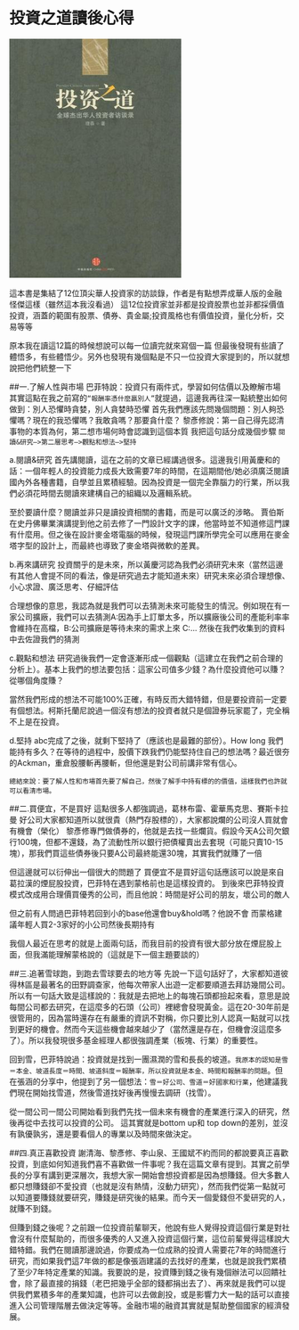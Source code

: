 # 投資之道讀後心得


![](./images/1458893165-794881703.jpg)

這本書是集結了12位頂尖華人投資家的訪談錄，作者是有點想弄成華人版的金融怪傑這樣（雖然這本我沒看過）
這12位投資家並非都是投資股票也並非都採價值投資，涵蓋的範圍有股票、債券、貴金屬;投資風格也有價值投資，量化分析，交易等等
 
原本我在讀這12篇的時候想說可以每一位讀完就來寫個一篇
但最後發現有些讀了體悟多，有些體悟少。另外也發現有幾個點是不只一位投資大家提到的，所以就想說把他們統整一下
 
##一.了解人性與市場
巴菲特說：投資只有兩件式，學習如何估價以及瞭解市場
其實這點在我之前寫的`“報酬率憑什麼贏別人”`就提過，這邊我再往深一點統整出如何做到：別人恐懼時貪婪，別人貪婪時恐懼
首先我們應該先問幾個問題：別人夠恐懼嗎？現在的我恐懼嗎？我敢貪嗎？那要貪什麼？
黎彥修說：第一自己得先認清事物的本質為何，第二想市場何時會認識到這個本質
我把這句話分成幾個步驟 `閱讀&研究—>第二層思考—>觀點和想法—>堅持`
 
a.閱讀&研究
首先講閱讀，這在之前的文章已經講過很多。這邊我引用黃慶和的話：一個年輕人的投資能力成長大致需要7年的時間，在這期間他/她必須廣泛閱讀國內外各種書籍，自學並且累積經驗。因為投資是一個完全靠腦力的行業，所以我們必須花時間去閱讀來建構自己的組織以及邏輯系統。
 
至於要讀什麼？閱讀並非只是讀投資相關的書籍，而是可以廣泛的涉略。
賈伯斯在史丹佛畢業演講提到他之前去修了一門設計文字的課，他當時並不知道修這門課有什麼用。但之後在設計麥金塔電腦的時候，發現這門課所學完全可以應用在麥金塔字型的設計上，而最終也導致了麥金塔與微軟的差異。
 
b.再來講研究
投資關乎的是未來，所以黃慶河認為我們必須研究未來（當然這邊有其他人會提不同的看法，像是研究過去才能知道未來）研究未來必須合理想像、小心求證、廣泛思考、仔細評估
 
合理想像的意思，我認為就是我們可以去猜測未來可能發生的情況。例如現在有一家公司擴廠，我們可以去猜測A:因為手上訂單太多，所以擴廠後公司的產能利率率會維持在高檔，B:公司擴廠是等待未來的需求上來 C:...
然後在我們收集到的資料中去佐證我們的猜測
 
c.觀點和想法
研究過後我們一定會逐漸形成一個觀點（這建立在我們之前合理的分析上）。基本上我們的想法要包括：這家公司值多少錢？為什麼投資他可以賺？從哪個角度賺？
 
當然我們形成的想法不可能100%正確，有時反而大錯特錯，但是要投資前一定要有個想法。柯斯托蘭尼說過一個沒有想法的投資者就只是個證券玩家罷了，完全稱不上是在投資。
 
d.堅持
abc完成了之後，就剩下堅持了（應該也是最難的部份）。How long 我們能持有多久？在等待的過程中，股價下跌我們仍能堅持住自己的想法嗎？最近很夯的Ackman，重倉股腰斬再腰斬，但他還是對公司前講非常有信心。
 
`總結來說：要了解人性和市場首先要了解自己，然後了解手中持有標的的價值，這樣我們也許就可以看清市場。`
 
##二.買便宜，不是買好
這點很多人都強調過，葛林布雷、霍華馬克思、賽斯卡拉曼
好公司大家都知道所以就很貴（熱門存股標的），大家都說爛的公司沒人買就會有機會（榮化）
黎彥修專門做債券的，他就是去找一些爛貨。假設今天A公司欠銀行100塊，但都不還錢，為了流動性所以銀行把債權賣出去套現（可能只賣10-15塊），那我們買這些債券後只要A公司最終能還30塊，其實我們就賺了一倍
 
但這邊就可以衍伸出一個很大的問題了
買便宜不是買好這句話應該可以說是來自葛拉漢的煙屁股投資，巴菲特在遇到蒙格前也是這樣投資的。
到後來巴菲特投資模式改成用合理價買優秀的公司，而且他說：時間是好公司的朋友，壞公司的敵人
 
但之前有人問過巴菲特若回到小的base他還會buy&hold嗎？他說不會
而蒙格建議年輕人買2-3家好的小公司然後長期持有
 
我個人最近在思考的就是上面兩句話，而我目前的投資有很大部分放在煙屁股上面，但我滿能理解蒙格說的（這就是下一個主題要談的）
 
##三.追著雪球跑，到跑去雪球要去的地方等
先說一下這句話好了，大家都知道彼得林區是最著名的田野調查家，他每次帶家人出遊一定都要順道去拜訪幾間公司。所以有一句話大致是這樣說的：我就是去把地上的每塊石頭都撿起來看，意思是說每間公司都去研究，在這麼多的石頭（公司）裡總會發現黃金。這在20-30年前是很管用的，因為當時還存在有嚴重的資訊不對稱，你只要比別人認真一點就可以找到更好的機會。然而今天這些機會越來越少了（當然還是存在，但機會沒這麼多了）。所以我發現很多基金經理人都很強調產業（板塊、行業）的重要性。
 
回到雪，巴菲特說過：投資就是找到一團濕潤的雪和長長的坡道。`我原本的認知是雪＝本金、坡道長度＝時間、坡道斜度＝報酬率，所以投資就是本金、時間和報酬率的問題`。但在張涵的分享中，他提到了另一個想法：`雪＝好公司、雪道＝好國家和行業`，他建議我們現在開始找雪道，然後雪道找好後再慢慢去調研（找雪）。
 
從一間公司一間公司開始看到我們先找一個未來有機會的產業進行深入的研究，然後再從中去找可以投資的公司。
這其實就是bottom up和 top down的差別，並沒有孰優孰劣，還是要看個人的專業以及時間來做決定。
 
##四.真正喜歡投資
謝清海、黎彥修、李山泉、王國斌不約而同的都說要真正喜歡投資，到底如何知道我們喜不喜歡做一件事呢？我在這篇文章有提到。其實之前學長的分享有講到更深層次，我想大家一開始會想投資都是因為想賺錢。但大多數人都只想賺錢卻不愛投資（也就是沒有熱情，沒動力研究），然而我們從第一點就可以知道要賺錢就要研究，賺錢是研究後的結果。而今天一個愛錢但不愛研究的人，就賺不到錢。
 
但賺到錢之後呢？之前跟一位投資前輩聊天，他說有些人覺得投資這個行業是對社會沒有什麼幫助的，而很多優秀的人又進入投資這個行業，這位前輩覺得這樣說大錯特錯。我們在閱讀那邊說過，你要成為一位成熟的投資人需要花7年的時間進行研究，而如果我們這7年做的都是像張涵建議的去找好的產業，也就是說我們累積了至少7年特定產業的知識。我要說的是，投資賺到錢之後有幾個辦法可以回饋社會，除了最直接的捐錢（老巴把幾乎全部的錢都捐出去了）、再來就是我們可以提供我們累積多年的產業知識，也許可以去做創投，或是影響力大一點的話可以直接進入公司管理階層去做決定等等。金融市場的融資其實就是幫助整個國家的經濟發展。